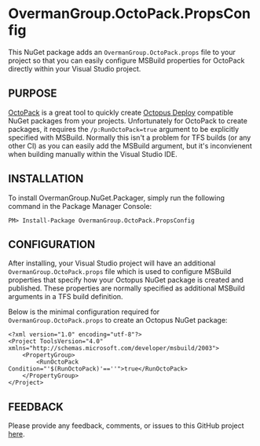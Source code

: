 # OvermanGroup.OctoPack.PropsConfig

This NuGet package adds an `OvermanGroup.OctoPack.props` file to your project so that you can easily configure MSBuild properties for OctoPack directly within your Visual Studio project.

## PURPOSE
[OctoPack][1] is a great tool to quickly create [Octopus Deploy][2] compatible NuGet packages from your projects. Unfortunately for OctoPack to create packages, it requires the `/p:RunOctoPack=true` argument to be explicitly specified with MSBuild. Normally this isn't a problem for TFS builds (or any other CI) as you can easily add the MSBuild argument, but it's inconvienent when building manually within the Visual Studio IDE.

## INSTALLATION
To install OvermanGroup.NuGet.Packager, simply run the following command in the Package Manager Console:

    PM> Install-Package OvermanGroup.OctoPack.PropsConfig

## CONFIGURATION
After installing, your Visual Studio project will have an additional `OvermanGroup.OctoPack.props` file which is used to configure MSBuild properties that specify how your Octopus NuGet package is created and published. These properties are normally specified as additional MSBuild arguments in a TFS build definition.

Below is the minimal configuration required for `OvermanGroup.OctoPack.props` to create an Octopus NuGet package:
```
<?xml version="1.0" encoding="utf-8"?>
<Project ToolsVersion="4.0" xmlns="http://schemas.microsoft.com/developer/msbuild/2003">
	<PropertyGroup>
		<RunOctoPack Condition="'$(RunOctoPack)'==''">true</RunOctoPack>
	</PropertyGroup>
</Project>
```
## FEEDBACK
Please provide any feedback, comments, or issues to this GitHub project [here][3].

[1]: http://docs.octopusdeploy.com/display/OD/Using+OctoPack
[2]: http://octopusdeploy.com/
[3]: https://github.com/OvermanGroup/OvermanGroup.OctoPack.PropsConfig/issues
